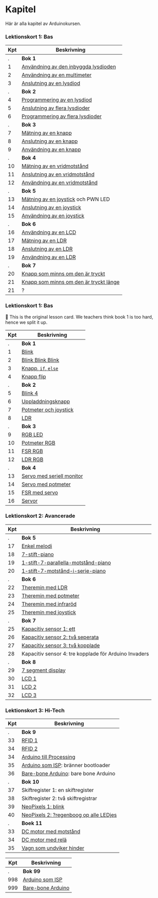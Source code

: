 # Kapitel

Här är alla kapitel av Arduinokursen.

### Lektionskort 1: Bas

Kpt|Beskrivning
---|---------------------------------------------------------------
.  |**Bok 1**
1  |[Användning av den inbyggda lysdioden](01_anvaendning_av_den_inbyggda_lysdioden/README.md)
2  |[Användning av en multimeter](02_anvaendning_av_en_multimeter/README.md)
3  |[Anslutning av en lysdiod](03_anslutning_av_en_lysdiod/README.md)
.  |**Bok 2**
4  |[Programmering av en lysdiod](04_programmering_av_en_lysdiod/README.md)
5  |[Anslutning av flera lysdioder](05_anslutning_av_flera_lysdioder/README.md)
6  |[Programmering av flera lysdioder](06_anvaendning_av_flera_lysdioder/README.md)
.  |**Bok 3**
7  |[Mätning av en knapp](07_maetning_av_en_knapp/README.md)
8  |[Anslutning av en knapp](08_anslutning_av_en_knapp/README.md)
9  |[Användning av en knapp](09_anvaendning_av_en_knapp/README.md)
.  |**Bok 4**
10 |[Mätning av en vridmotstånd](10_maetning_av_en_vridmotstaand/README.md)
11 |[Anslutning av en vridmotstånd](11_anslutning_av_en_vridmotstaand/README.md)
12 |[Användning av en vridmotstånd](12_anvaendning_av_en_vridmotstaand/README.md)
.  |**Bok 5**
13 |[Mätning av en joystick](13_maetning_av_en_joystick/README.md) och PWN LED
14 |[Anslutning av en joystick](14_anslutning_av_en_joystick/README.md)
15 |[Användning av en joystick](15_anvaendning_av_en_joystick/README.md)
.  |**Bok 6**
16 |[Användning av en LCD](16_anvaendning_av_en_lcd/README.md)
17 |[Mätning av en LDR](17_maetning_av_en_ldr/README.md)
18 |[Anslutning av en LDR](18_anslutning_av_en_ldr/README.md)
19 |[Användning av en LDR](19_anvaendning_av_en_ldr/README.md)
.  |**Bok 7**
20 |[Knapp som minns om den är tryckt](20_knapp_som_minns_om_den_aer_tryckt/README.md)
21 |[Knapp som minns om den är tryckt länge](21_knapp_som_minns_om_den_aer_tryckt_laenge/README.md)
21 |?

### Lektionskort 1: Bas

:construction: This is the original lesson card. We teachers think book 1 is too hard,
hence we split it up.

Kpt|Beskrivning
---|---------------------------------------------------------------
.  |**Bok 1**
1  |[Blink](./x01_blink/README.md)
2  |[Blink Blink Blink](./x02_blink_blink_blink/README.md)
3  |[Knapp, `if`, `else`](./x03_knapp_if_else/README.md)
4  |[Knapp flip](./x04_knapp_flip/README.md)
.  |**Bok 2**
5  |[Blink 4](x05_blink_4/README.md)
6  |[Uppladdningsknapp](x06_uppladdningsknapp/README.md)
7  |[Potmeter och joystick](x07_potmeter_och_joystick/README.md)
8  |[LDR](x08_ldr/README.md)
.  |**Bok 3**
9  |[RGB LED](x09_rgb/README.md)
10 |[Potmeter RGB](x10_potmeter_rgb/README.md)
11 |[FSR RGB](x11_fsr_rgb/README.md) 
12 |[LDR RGB](x12_ldr_rgb/README.md) 
.  |**Bok 4**
13 |[Servo med seriell monitor](x13_servo_serial/README.md)
14 |[Servo med potmeter](x14_servo_potmeter/README.md)
15 |[FSR med servo](x15_servo_fsr/README.md)
16 |[Servor](x16_servos/README.md)

### Lektionskort 2: Avancerade

Kpt|Beskrivning
---|---------------------------------------------------------------
.  | **Bok 5**
17 |[Enkel melodi](x17_enkel_melodi/README.md)
18 |[7-stift-piano](x18_7_stift_piano/README.md)
19 |[1-stift-7-parallella-motstånd-piano](x19_1_stift_7_parallella_motstaand_piano/README.md)
20 |[1-stift-7-motstånd-i-serie-piano](x20_1_stift_7_motstaand_in_serie_piano/README.md)
.  | **Bok 6**
22 |[Theremin med LDR](22_theremin_ldr/README.md)
23 |[Theremin med potmeter](23_theremin_potmeters/README.md)
24 |[Theremin med infraröd](24_theremin_infraroed/README.md)
25 |[Theremin med joystick](25_theremin_joystick/README.md)
.  | **Bok 7**
25 |[Kapacitiv sensor 1: ett](kapacitiv_sensor_1/README.md)
26 |[Kapacitiv sensor 2: två seperata](kapacitiv_sensor_2/README.md)
27 |[Kapacitiv sensor 3: två kopplade](kapacitiv_sensor_3/README.md)
28 |Kapacitiv sensor 4: tre kopplade för Arduino Invaders
.  | **Bok 8**
29 |[7 segment display](sju_segment_display/README.md)
30 |[LCD 1](LCD1/README.md)
31 |[LCD 2](LCD2/README.md)
32 |[LCD 3](LCD3/README.md)

### Lektionskort 3: Hi-Tech

Kpt|Beskrivning
---|---------------------------------------------------------------
.  | **Bok 9**
33 |[RFID 1](RFID1/README.md)
34 |[RFID 2](RFID2/README.md)
34 |[Arduino till Processing](arduino_till_processing/README.md)
35 |[Arduino som ISP](arduino_som_isp/README.md): bränner bootloader
36 |[Bare-bone Arduino](bare_bone_arduino/README.md): bare bone Arduino
.  | **Bok 10**
37 |Skiftregister 1: en skiftregister
38 |Skiftregister 2: två skiftregistrar
39 |[NeoPixels 1: blink](neo_pixel_1/README.md)
40 |[NeoPixels 2: ?regenboog op alle LEDjes](NeoPixel2/README.md)
.  | **Boek 11**
33 |[DC motor med motstånd](dc_motor_met_transistor/README.md)
34 |[DC motor med relä](dc_motor_met_relais/README.md)
35 |[Vagn som undviker hinder](vagn_som_undviker_hinder/README.md)

Kpt|Beskrivning
---|---------------------------------------------------------------
.  |**Bok 99**
998|[Arduino som ISP](arduino_som_isp/README.md)
999|[Bare-bone Arduino](bare_bone_arduino/README.md)
